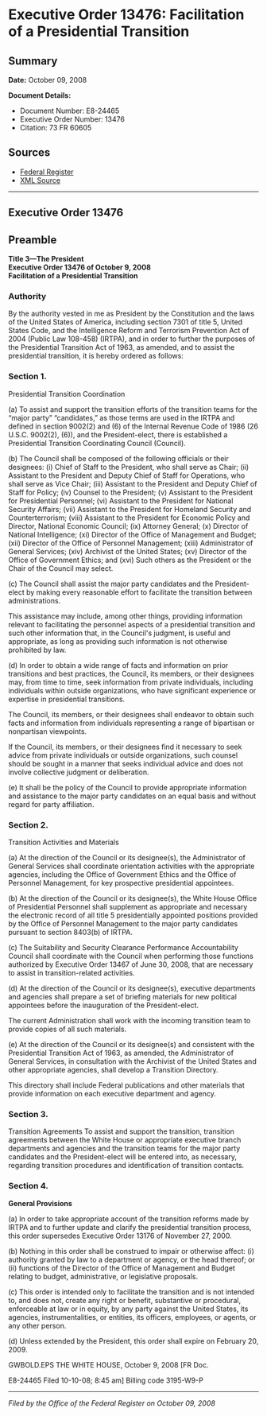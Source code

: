 # Executive Order 13476: Facilitation of a Presidential Transition

## Summary

**Date:** October 09, 2008

**Document Details:**
- Document Number: E8-24465
- Executive Order Number: 13476
- Citation: 73 FR 60605

## Sources
- [Federal Register](https://www.federalregister.gov/documents/2008/10/14/E8-24465/facilitation-of-a-presidential-transition)
- [XML Source](https://www.federalregister.gov/documents/full_text/xml/2008/10/14/E8-24465.xml)

---

## Executive Order 13476

## Preamble

**Title 3—The President**  
**Executive Order 13476 of October 9, 2008**  
**Facilitation of a Presidential Transition**

### Authority

By the authority vested in me as President by the Constitution and the laws of the United States of America, including section 7301 of title 5, United States Code, and the Intelligence Reform and Terrorism Prevention Act of 2004 (Public Law 108-458) (IRTPA), and in order to further the purposes of the Presidential Transition Act of 1963, as amended, and to assist the presidential transition, it is hereby ordered as follows:
### Section 1.

Presidential Transition Coordination 

(a) To assist and support the transition efforts of the transition teams for the “major party” “candidates,” as those terms are used in the IRTPA and defined in section 9002(2) and (6) of the Internal Revenue Code of 1986 (26 U.S.C. 9002(2), (6)), and the President-elect, there is established a Presidential Transition Coordinating Council (Council).

(b) The Council shall be composed of the following officials or their designees:
    (i) Chief of Staff to the President, who shall serve as Chair;
    (ii) Assistant to the President and Deputy Chief of Staff for Operations, who shall serve as Vice Chair;
    (iii) Assistant to the President and Deputy Chief of Staff for Policy;
    (iv) Counsel to the President;
    (v) Assistant to the President for Presidential Personnel;
    (vi) Assistant to the President for National Security Affairs;
    (vii) Assistant to the President for Homeland Security and Counterterrorism;
    (viii) Assistant to the President for Economic Policy and Director, National Economic Council;
    (ix) Attorney General;
    (x) Director of National Intelligence;
    (xi) Director of the Office of Management and Budget;
    (xii) Director of the Office of Personnel Management;
    (xiii) Administrator of General Services;
    (xiv) Archivist of the United States;
    (xv) Director of the Office of Government Ethics; and
    (xvi) Such others as the President or the Chair of the Council may select.

(c) The Council shall assist the major party candidates and the President-elect by making every reasonable effort to facilitate the transition between administrations.

This assistance may include, among other things, providing information relevant to facilitating the personnel aspects of a presidential transition and such other information that, in the Council's judgment, is useful and appropriate, as long as providing such information is not otherwise prohibited by law.

(d) In order to obtain a wide range of facts and information on prior transitions and best practices, the Council, its members, or their designees may, from time to time, seek information from private individuals, including 
individuals within outside organizations, who have significant experience or expertise in presidential transitions.

The Council, its members, or their designees shall endeavor to obtain such facts and information from individuals representing a range of bipartisan or nonpartisan viewpoints.

If the Council, its members, or their designees find it necessary to seek advice from private individuals or outside organizations, such counsel should be sought in a manner that seeks individual advice and does not involve collective judgment or deliberation.

(e) It shall be the policy of the Council to provide appropriate information and assistance to the major party candidates on an equal basis and without regard for party affiliation.
### Section 2.

Transition Activities and Materials 

(a) At the direction of the Council or its designee(s), the Administrator of General Services shall coordinate orientation activities with the appropriate agencies, including the Office of Government Ethics and the Office of Personnel Management, for key prospective presidential appointees.

(b) At the direction of the Council or its designee(s), the White House Office of Presidential Personnel shall supplement as appropriate and necessary the electronic record of all title 5 presidentially appointed positions provided by the Office of Personnel Management to the major party candidates pursuant to section 8403(b) of IRTPA.

(c) The Suitability and Security Clearance Performance Accountability Council shall coordinate with the Council when performing those functions authorized by Executive Order 13467 of June 30, 2008, that are necessary to assist in transition-related activities.

(d) At the direction of the Council or its designee(s), executive departments and agencies shall prepare a set of briefing materials for new political appointees before the inauguration of the President-elect.

The current Administration shall work with the incoming transition team to provide copies of all such materials.

(e) At the direction of the Council or its designee(s) and consistent with the Presidential Transition Act of 1963, as amended, the Administrator of General Services, in consultation  with the Archivist of the United States and other appropriate agencies, shall develop a Transition Directory.

This directory shall include Federal publications and other materials that provide information on each executive department and agency.
### Section 3.

Transition Agreements 
To assist and support the transition, transition agreements between the White House or appropriate executive branch departments and agencies and the transition teams for the major party candidates and the President-elect will be entered into, as necessary, regarding transition procedures and identification of transition contacts.
### Section 4.

**General Provisions**

(a) In order to take appropriate account of the transition reforms made by IRTPA and to further update and clarify the presidential transition process, this order supersedes Executive Order 13176 of November 27, 2000.

(b) Nothing in this order shall be construed to impair or otherwise affect:
    (i) authority granted by law to a department or agency, or the head thereof; or
    (ii) functions of the Director of the Office of Management and Budget relating to budget, administrative, or legislative proposals.

(c) This order is intended only to facilitate the transition and is not intended to, and does not, create any right or benefit, substantive or procedural, enforceable at law or in equity, by any party against the United States, its agencies, instrumentalities, or entities, its officers, employees, or agents, or any other person.

(d) Unless extended by the President, this order shall expire on February 20, 2009.

GWBOLD.EPS
THE WHITE HOUSE,
October 9, 2008
[FR Doc.

E8-24465
Filed 10-10-08; 8:45 am]
Billing code 3195-W9-P

---

*Filed by the Office of the Federal Register on October 09, 2008*
